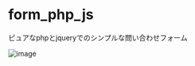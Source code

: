 # form_php_js
ピュアなphpとjqueryでのシンプルな問い合わせフォーム

![image](https://user-images.githubusercontent.com/1549408/94891049-f625cd00-04bb-11eb-8266-8c6091287718.png)
